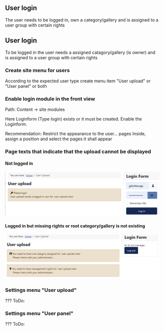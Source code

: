 
## User login

The user needs to be logged in, own a category/gallery and is assigned to a user group with certain rights


## User login

To be logged in the user needs a assigned catagory/gallery (is owner) and is assigned to a user group with certain rights

### Create site menu for users

According to the expected user type create menu item "User upload" or "User panel" or 
both

### Enable login module in the front view

Path: Content -> site modules

Here Loginform (Type login) exists or it must be created.
Enable the Loginform.

Recommendation: Restrict the appearance to the user... pages 
Inside, assign a position and select the pages it shall appear

### Page texts that indicate that the upload cannot be displayed

#### Not logged in

![Not logged in](https://github.com/ThomasFinnern/JoomGallery_fith_dev/blob/main/.jg_dev_doc/jg_4x/images/site.UserUpload/NotLoggedIn.en.png?raw=true  "Not logged in")

#### Logged in but missing rights or root category/gallery is not existing

![Logged in, no root gallery, no rights](https://github.com/ThomasFinnern/JoomGallery_fith_dev/blob/main/.jg_dev_doc/jg_4x/images/site.UserUpload/loggedInNoGalleryNoRights.en.png?raw=true "Logged in, no root gallery, no rights")






### Settings menu "User upload"

??? ToDo:

### Settings menu "User panel"

??? ToDo:
